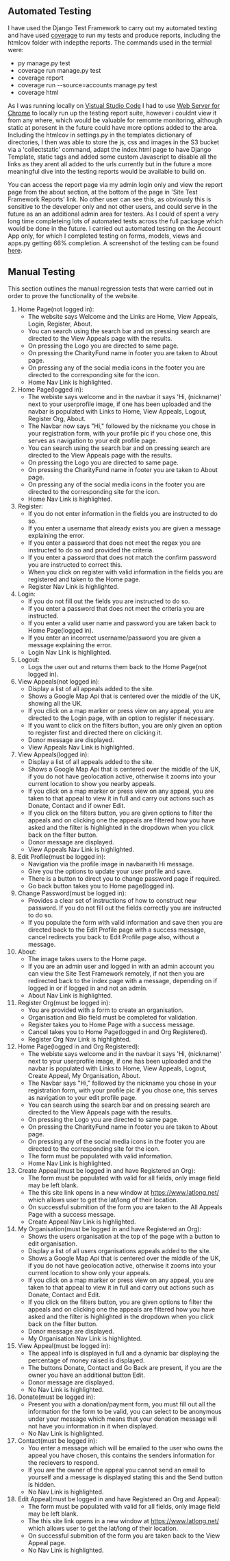 ## Automated Testing ##

I have used the Django Test Framework to carry out my automated testing and have used [coverage](https://coverage.readthedocs.io/en/coverage-5.1/) to run my tests and produce reports, including the htmlcov folder with indepthe reports. The commands used in the termial were:

* py manage.py test
* coverage run manage.py test
* coverage report
* coverage run --source=accounts manage.py test
* coverage html

As I was running locally on [Vistual Studio Code](https://code.visualstudio.com/) I had to use [Web Server for Chrome](https://chrome.google.com/webstore/detail/web-server-for-chrome/ofhbbkphhbklhfoeikjpcbhemlocgigb?hl=en) to locally run up the testing report suite, however i couldnt view it from any where, which would be valuable for remomte monitoring, although static at poresent in the future could have more options added to the area.  
Including the htmlcov in settings.py in the templates dictionary of directories, I then was able to store the js, css and images in the S3 bucket via a 'collectstatic' command, adapt the index.html page to have Django Template, static tags and added some custom Javascript to disable all the links as they arent all added to the urls currently but in the future a more meaningful dive into the testing reports would be available to build on.

You can access the report page via my admin login only and view the report page from the about section, at the bottom of the page in 'Site Test Framework Reports' link. No other user can see this, as obviously this is sensitive to the developer only and not other users, and could serve in the future as an an additional admin area for testers.
As I could of spent a very long time completeing lots of automated tests across the full package which would be done in the future. I carried out automated testing on the Account App only, for which I completed testing on forms, models, views and apps.py getting 66% completion.
A screenshot of the testing can be found [here](https://github.com/michael-leese/charityfund/blob/master/static/img/Screenshot-admin-test-information.png).


## Manual Testing ##

This section outlines the manual regression tests that were carried out in order to prove the functionality of the website.

1. Home Page(not logged in):
    * The website says Welcome and the Links are Home, View Appeals, Login, Register, About.
    * You can search using the search bar and on pressing search are directed to the View Appeals page with the results.
    * On pressing the Logo you are directed to same page.
    * On pressing the CharityFund name in footer you are taken to About page.
    * On pressing any of the social media icons in the footer you are directed to the corresponding site for the icon.
    * Home Nav Link is highlighted.
2. Home Page(logged in):
    * The webiste says welcome and in the navbar it says 'Hi, (nickname)' next to your userprofile image, if one has been uploaded and the navbar is populated with Links to Home, View Appeals, Logout, Register Org, About.
    * The Navbar now says "Hi," followed by the nickname you chose in your registration form, with your profile pic if you chose one, this serves as navigation to your edit profile page. 
    * You can search using the search bar and on pressing search are directed to the View Appeals page with the results.
    * On pressing the Logo you are directed to same page.
    * On pressing the CharityFund name in footer you are taken to About page.
    * On pressing any of the social media icons in the footer you are directed to the corresponding site for the icon.
    * Home Nav Link is highlighted.
3. Register:
    * If you do not enter information in the fields you are instructed to do so.
    * If you enter a username that already exists you are given a message explaining the error.
    * If you enter a password that does not meet the regex you are instructed to do so and provided the criteria.
    * If you enter a password that does not match the confirm password you are instructed to correct this.
    * When you click on register with valid information in the fields you are registered and taken to the Home page.
    * Register Nav Link is highlighted.
4. Login:
    * If you do not fill out the fields you are instructed to do so.
    * If you enter a password that does not meet the criteria you are instructed.
    * If you enter a valid user name and password you are taken back to Home Page(logged in).
    * If you enter an incorrect username/password you are given a message explaining the error.
    * Login Nav Link is highlighted.
5. Logout:
    * Logs the user out and returns them back to the Home Page(not logged in).
6. View Appeals(not logged in):
    * Display a list of all appeals added to the site.
    * Shows a Google Map Api that is centered over the middle of the UK, showing all the UK.
    * If you click on a map marker or press view on any appeal, you are directed to the Login page, with an option to register if necessary.
    * If you want to click on the filters button, you are only given an option to register first and directed there on clicking it.
    * Donor message are displayed.
    * View Appeals Nav Link is highlighted.
7. View Appeals(logged in):
    * Display a list of all appeals added to the site.
    * Shows a Google Map Api that is centered over the middle of the UK, if you do not have geolocation active, otherwise it zooms into your current location to show you nearby appeals.
    * If you click on a map marker or press view on any appeal, you are taken to that appeal to view it in full and carry out actions such as Donate, Contact and if owner Edit.
    * If you click on the filters button, you are given options to filter the appeals and on clicking one the appeals are filtered how you have asked and the filter is highlighted in the dropdown when you click back on the filter button.
    * Donor message are displayed.
    * View Appeals Nav Link is highlighted.
8. Edit Profile(must be logged in):
    * Navigation via the profile image in navbarwith Hi message.
    * Give you the options to update your user profile and save. 
    * There is a button to direct you to change password page if required.
    * Go back button takes you to Home page(logged in).
9. Change Password(must be logged in):
    * Provides a clear set of instructions of how to construct new password. If you do not fill out the fields correctly you are instructed to do so.
    * If you populate the form with valid information and save then you are directed back to the Edit Profile page with a success message, cancel redirects you back to Edit Profile page also, without a message.
10. About:
    * The image takes users to the Home page.
    * If you are an admin user and logged in with an admin account you can view the Site Test Framework remotely, if not then you are redirected back to the index page with a message, depending on if logged in or if logged in and not an admin.
    * About Nav Link is highlighted.
11. Register Org(must be logged in):
    * You are provided with a form to create an organisation.
    * Organisation and Bio field must be completed for validation.
    * Register takes you to Home Page with a success message.
    * Cancel takes you to Home Page(logged in and Org Registered).
    * Register Org Nav Link is highlighted.
12. Home Page(logged in and Org Registered):
    * The webiste says welcome and in the navbar it says 'Hi, (nickname)' next to your userprofile image, if one has been uploaded and the navbar is populated with Links to Home, View Appeals, Logout, Create Appeal, My Organisation, About. 
    * The Navbar says "Hi," followed by the nickname you chose in your registration form, with your profile pic if you chose one, this serves as navigation to your edit profile page. 
    * You can search using the search bar and on pressing search are directed to the View Appeals page with the results.
    * On pressing the Logo you are directed to same page.
    * On pressing the CharityFund name in footer you are taken to About page.
    * On pressing any of the social media icons in the footer you are directed to the corresponding site for the icon.
    * The form must be populated with valid information.
    * Home Nav Link is highlighted.
13. Create Appeal(must be logged in and have Registered an Org):
    * The form must be populated with valid  for all fields, only image field may be left blank.
    * The this site link opens in a new window at https://www.latlong.net/ which allows user to get the lat/long of their location.
    * On successful submition of the form you are taken to the All Appeals Page with a success message.
    * Create Appeal Nav Link is highlighted.
14. My Organisation(must be logged in and have Registered an Org):
    * Shows the users organisation at the top of the page with a button to edit organisation.
    * Display a list of all  users organisations appeals added to the site.
    * Shows a Google Map Api that is centered over the middle of the UK, if you do not have geolocation active, otherwise it zooms into your current location to show only your appeals.
    * If you click on a map marker or press view on any appeal, you are taken to that appeal to view it in full and carry out actions such as Donate, Contact and Edit.
    * If you click on the filters button, you are given options to filter the appeals and on clicking one the appeals are filtered how you have asked and the filter is highlighted in the dropdown when you click back on the filter button.
    * Donor message are displayed.
    * My Organisation Nav Link is highlighted.
15. View Appeal(must be logged in):
    * The appeal info is displayed in full and a dynamic bar displaying the percentage of money raised is displayed.
    * The buttons Donate, Contact and Go Back are present, if you are the owner you have an additional button Edit.
    * Donor message are displayed.
    * No Nav Link is highlighted.
16. Donate(must be logged in):
    * Present you with a donation/payment form, you must fill out all the information for the form to be valid, you can select to be anonymous under your message which means that your donation message will not have you information in it when displayed.
    * No Nav Link is highlighted.
17. Contact(must be logged in):
    * You enter a message which will be emailed to the user who owns the appeal you have chosen, this contains the senders information for the recievers to respond.
    * If you are the owner of the appeal you cannot send an email to yourself and a message is displayed stating this and the Send button is hidden.
    * No Nav Link is highlighted.
18. Edit Appeal(must be logged in and have Registered an Org and Appeal):
    * The form must be populated with valid  for all fields, only image field may be left blank.
    * The this site link opens in a new window at https://www.latlong.net/ which allows user to get the lat/long of their location.
    * On successful submition of the form you are taken back to the View Appeal page.
    * No Nav Link is highlighted.